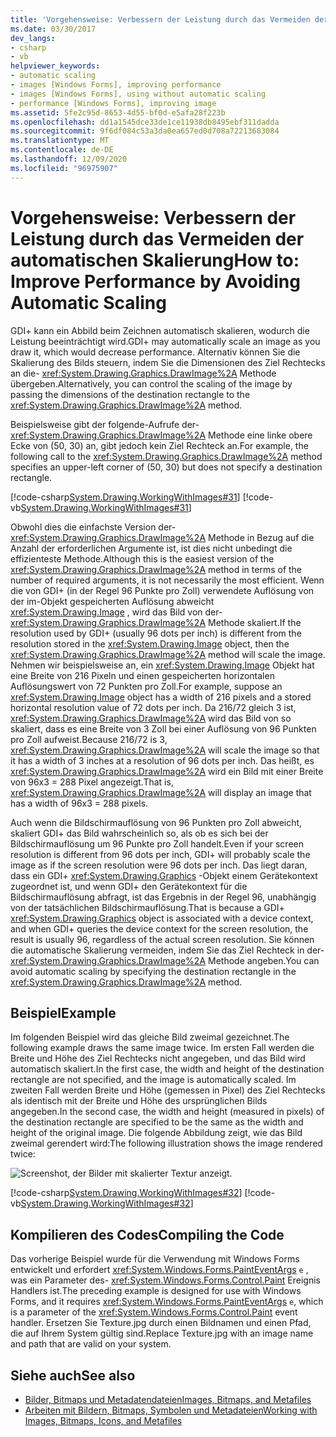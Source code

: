 ```yaml
---
title: 'Vorgehensweise: Verbessern der Leistung durch das Vermeiden der automatischen Skalierung'
ms.date: 03/30/2017
dev_langs:
- csharp
- vb
helpviewer_keywords:
- automatic scaling
- images [Windows Forms], improving performance
- images [Windows Forms], using without automatic scaling
- performance [Windows Forms], improving image
ms.assetid: 5fe2c95d-8653-4d55-bf0d-e5afa28f223b
ms.openlocfilehash: dd1a1545dce33de1ce11938db8495ebf311dadda
ms.sourcegitcommit: 9f6df084c53a3da0ea657ed0d708a72213683084
ms.translationtype: MT
ms.contentlocale: de-DE
ms.lasthandoff: 12/09/2020
ms.locfileid: "96975907"
---
```

# <a name="how-to-improve-performance-by-avoiding-automatic-scaling"></a><span data-ttu-id="27e5d-102">Vorgehensweise: Verbessern der Leistung durch das Vermeiden der automatischen Skalierung</span><span class="sxs-lookup"><span data-stu-id="27e5d-102">How to: Improve Performance by Avoiding Automatic Scaling</span></span>
<span data-ttu-id="27e5d-103">GDI+ kann ein Abbild beim Zeichnen automatisch skalieren, wodurch die Leistung beeinträchtigt wird.</span><span class="sxs-lookup"><span data-stu-id="27e5d-103">GDI+ may automatically scale an image as you draw it, which would decrease performance.</span></span> <span data-ttu-id="27e5d-104">Alternativ können Sie die Skalierung des Bilds steuern, indem Sie die Dimensionen des Ziel Rechtecks an die- <xref:System.Drawing.Graphics.DrawImage%2A> Methode übergeben.</span><span class="sxs-lookup"><span data-stu-id="27e5d-104">Alternatively, you can control the scaling of the image by passing the dimensions of the destination rectangle to the <xref:System.Drawing.Graphics.DrawImage%2A> method.</span></span>  
  
 <span data-ttu-id="27e5d-105">Beispielsweise gibt der folgende-Aufrufe der- <xref:System.Drawing.Graphics.DrawImage%2A> Methode eine linke obere Ecke von (50, 30) an, gibt jedoch kein Ziel Rechteck an.</span><span class="sxs-lookup"><span data-stu-id="27e5d-105">For example, the following call to the <xref:System.Drawing.Graphics.DrawImage%2A> method specifies an upper-left corner of (50, 30) but does not specify a destination rectangle.</span></span>  
  
 [!code-csharp[System.Drawing.WorkingWithImages#31](~/samples/snippets/csharp/VS_Snippets_Winforms/System.Drawing.WorkingWithImages/CS/Class1.cs#31)]
 [!code-vb[System.Drawing.WorkingWithImages#31](~/samples/snippets/visualbasic/VS_Snippets_Winforms/System.Drawing.WorkingWithImages/VB/Class1.vb#31)]  
  
 <span data-ttu-id="27e5d-106">Obwohl dies die einfachste Version der- <xref:System.Drawing.Graphics.DrawImage%2A> Methode in Bezug auf die Anzahl der erforderlichen Argumente ist, ist dies nicht unbedingt die effizienteste Methode.</span><span class="sxs-lookup"><span data-stu-id="27e5d-106">Although this is the easiest version of the <xref:System.Drawing.Graphics.DrawImage%2A> method in terms of the number of required arguments, it is not necessarily the most efficient.</span></span> <span data-ttu-id="27e5d-107">Wenn die von GDI+ (in der Regel 96 Punkte pro Zoll) verwendete Auflösung von der im-Objekt gespeicherten Auflösung abweicht <xref:System.Drawing.Image> , wird das Bild von der- <xref:System.Drawing.Graphics.DrawImage%2A> Methode skaliert.</span><span class="sxs-lookup"><span data-stu-id="27e5d-107">If the resolution used by GDI+ (usually 96 dots per inch) is different from the resolution stored in the <xref:System.Drawing.Image> object, then the <xref:System.Drawing.Graphics.DrawImage%2A> method will scale the image.</span></span> <span data-ttu-id="27e5d-108">Nehmen wir beispielsweise an, ein <xref:System.Drawing.Image> Objekt hat eine Breite von 216 Pixeln und einen gespeicherten horizontalen Auflösungswert von 72 Punkten pro Zoll.</span><span class="sxs-lookup"><span data-stu-id="27e5d-108">For example, suppose an <xref:System.Drawing.Image> object has a width of 216 pixels and a stored horizontal resolution value of 72 dots per inch.</span></span> <span data-ttu-id="27e5d-109">Da 216/72 gleich 3 ist, <xref:System.Drawing.Graphics.DrawImage%2A> wird das Bild von so skaliert, dass es eine Breite von 3 Zoll bei einer Auflösung von 96 Punkten pro Zoll aufweist.</span><span class="sxs-lookup"><span data-stu-id="27e5d-109">Because 216/72 is 3, <xref:System.Drawing.Graphics.DrawImage%2A> will scale the image so that it has a width of 3 inches at a resolution of 96 dots per inch.</span></span> <span data-ttu-id="27e5d-110">Das heißt, es <xref:System.Drawing.Graphics.DrawImage%2A> wird ein Bild mit einer Breite von 96x3 = 288 Pixel angezeigt.</span><span class="sxs-lookup"><span data-stu-id="27e5d-110">That is, <xref:System.Drawing.Graphics.DrawImage%2A> will display an image that has a width of 96x3 = 288 pixels.</span></span>  
  
 <span data-ttu-id="27e5d-111">Auch wenn die Bildschirmauflösung von 96 Punkten pro Zoll abweicht, skaliert GDI+ das Bild wahrscheinlich so, als ob es sich bei der Bildschirmauflösung um 96 Punkte pro Zoll handelt.</span><span class="sxs-lookup"><span data-stu-id="27e5d-111">Even if your screen resolution is different from 96 dots per inch, GDI+ will probably scale the image as if the screen resolution were 96 dots per inch.</span></span> <span data-ttu-id="27e5d-112">Das liegt daran, dass ein GDI+ <xref:System.Drawing.Graphics> -Objekt einem Gerätekontext zugeordnet ist, und wenn GDI+ den Gerätekontext für die Bildschirmauflösung abfragt, ist das Ergebnis in der Regel 96, unabhängig von der tatsächlichen Bildschirmauflösung.</span><span class="sxs-lookup"><span data-stu-id="27e5d-112">That is because a GDI+ <xref:System.Drawing.Graphics> object is associated with a device context, and when GDI+ queries the device context for the screen resolution, the result is usually 96, regardless of the actual screen resolution.</span></span> <span data-ttu-id="27e5d-113">Sie können die automatische Skalierung vermeiden, indem Sie das Ziel Rechteck in der- <xref:System.Drawing.Graphics.DrawImage%2A> Methode angeben.</span><span class="sxs-lookup"><span data-stu-id="27e5d-113">You can avoid automatic scaling by specifying the destination rectangle in the <xref:System.Drawing.Graphics.DrawImage%2A> method.</span></span>  
  
## <a name="example"></a><span data-ttu-id="27e5d-114">Beispiel</span><span class="sxs-lookup"><span data-stu-id="27e5d-114">Example</span></span>  
 <span data-ttu-id="27e5d-115">Im folgenden Beispiel wird das gleiche Bild zweimal gezeichnet.</span><span class="sxs-lookup"><span data-stu-id="27e5d-115">The following example draws the same image twice.</span></span> <span data-ttu-id="27e5d-116">Im ersten Fall werden die Breite und Höhe des Ziel Rechtecks nicht angegeben, und das Bild wird automatisch skaliert.</span><span class="sxs-lookup"><span data-stu-id="27e5d-116">In the first case, the width and height of the destination rectangle are not specified, and the image is automatically scaled.</span></span> <span data-ttu-id="27e5d-117">Im zweiten Fall werden Breite und Höhe (gemessen in Pixel) des Ziel Rechtecks als identisch mit der Breite und Höhe des ursprünglichen Bilds angegeben.</span><span class="sxs-lookup"><span data-stu-id="27e5d-117">In the second case, the width and height (measured in pixels) of the destination rectangle are specified to be the same as the width and height of the original image.</span></span> <span data-ttu-id="27e5d-118">Die folgende Abbildung zeigt, wie das Bild zweimal gerendert wird:</span><span class="sxs-lookup"><span data-stu-id="27e5d-118">The following illustration shows the image rendered twice:</span></span>  
  
 ![Screenshot, der Bilder mit skalierter Textur anzeigt.](./media/how-to-improve-performance-by-avoiding-automatic-scaling/two-scaled-texture-images.png)  
  
 [!code-csharp[System.Drawing.WorkingWithImages#32](~/samples/snippets/csharp/VS_Snippets_Winforms/System.Drawing.WorkingWithImages/CS/Class1.cs#32)]
 [!code-vb[System.Drawing.WorkingWithImages#32](~/samples/snippets/visualbasic/VS_Snippets_Winforms/System.Drawing.WorkingWithImages/VB/Class1.vb#32)]  
  
## <a name="compiling-the-code"></a><span data-ttu-id="27e5d-120">Kompilieren des Codes</span><span class="sxs-lookup"><span data-stu-id="27e5d-120">Compiling the Code</span></span>  
 <span data-ttu-id="27e5d-121">Das vorherige Beispiel wurde für die Verwendung mit Windows Forms entwickelt und erfordert <xref:System.Windows.Forms.PaintEventArgs> `e` , was ein Parameter des- <xref:System.Windows.Forms.Control.Paint> Ereignis Handlers ist.</span><span class="sxs-lookup"><span data-stu-id="27e5d-121">The preceding example is designed for use with Windows Forms, and it requires <xref:System.Windows.Forms.PaintEventArgs> `e`, which is a parameter of the <xref:System.Windows.Forms.Control.Paint> event handler.</span></span> <span data-ttu-id="27e5d-122">Ersetzen Sie Texture.jpg durch einen Bildnamen und einen Pfad, die auf Ihrem System gültig sind.</span><span class="sxs-lookup"><span data-stu-id="27e5d-122">Replace Texture.jpg with an image name and path that are valid on your system.</span></span>  
  
## <a name="see-also"></a><span data-ttu-id="27e5d-123">Siehe auch</span><span class="sxs-lookup"><span data-stu-id="27e5d-123">See also</span></span>

- [<span data-ttu-id="27e5d-124">Bilder, Bitmaps und Metadatendateien</span><span class="sxs-lookup"><span data-stu-id="27e5d-124">Images, Bitmaps, and Metafiles</span></span>](images-bitmaps-and-metafiles.md)
- [<span data-ttu-id="27e5d-125">Arbeiten mit Bildern, Bitmaps, Symbolen und Metadateien</span><span class="sxs-lookup"><span data-stu-id="27e5d-125">Working with Images, Bitmaps, Icons, and Metafiles</span></span>](working-with-images-bitmaps-icons-and-metafiles.md)
